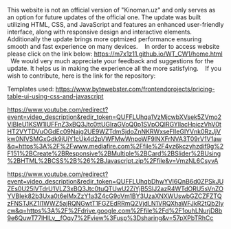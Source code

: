 This website is not an official version of "Kinoman.uz" and only serves as an option for future updates of the official one. The update was built utilizing HTML, CSS, and JavaScript and features an enhanced user-friendly interface, along with responsive design and interactive elements. Additionally the update brings more optmized performance ensuring smooth and fast experience on many devices. 
 
In order to access website please click on the link below:
https://m7x1z11.github.io/WT_CW1/home.html
 
We would very much appreciate your feedback and suggestions for the update. It helps us in making the experience all the more satisfying. 
 
If you wish to contribute, here is the link for the repository:

Templates used:
https://www.bytewebster.com/frontendprojects/pricing-table-ui-using-css-and-javascript

https://www.youtube.com/redirect?event=video_description&redir_token=QUFFLUhqa1VzMjcwbXVsek5ZVmo2VlBIeU1KSW1lUFFnZ3xBQ3Jtc0ttUGlraGVoQ0p1SVpOQlRGYllacHpiczVhV0tHT2VYTDVuOGdEc09Najg2UE9WZTdmSjdoZnNKRWxseFlIeGlYVnk0RzJjVkw0NlVSMGxGdk9iUjY1cUk4d2pVWFMwWnpoWF9lNXFrNVA3T09rV1V1aw&q=https%3A%2F%2Fwww.mediafire.com%2Ffile%2F4vz6kczyhzdif9g%2F151%2BCreate%2BResponsive%2BMultiple%2BCard%2BSlider%2BUsing%2BHTML%2BCSS%2B%26%2BJavascript.zip%2Ffile&v=VmzNL6CsyvA

https://www.youtube.com/redirect?event=video_description&redir_token=QUFFLUhqbDhwYVl6QnB6d0ZPSkJUZEs0U25lVTdrU1VLZ3xBQ3Jtc0tuQTUwU2ZiYjB5SlJ2azR4WTdORU5sVnZOYVBIek82b3Uxa0t6elMxZzY1a3Z4cG9oVm1BY3UzaXNXWUswbGZCZFZTQzFNSTJKZ1l1WWZ5ajRQNGwtT1FGZEdRRmQ2VjdLN1VRQXhaWFJkR2tQb2Iycw&q=https%3A%2F%2Fdrive.google.com%2Ffile%2Fd%2F1ouhLNurjD8b9e6QuwT77lHILv__fOqy7%2Fview%3Fusp%3Dsharing&v=57pXPbTRhCc
